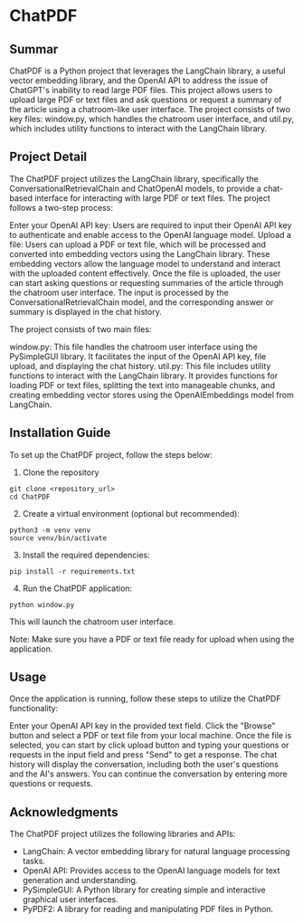 # ChatPDF
## Summar
ChatPDF is a Python project that leverages the LangChain library, a useful vector embedding library, and the OpenAI API to address the issue of ChatGPT's inability to read large PDF files. This project allows users to upload large PDF or text files and ask questions or request a summary of the article using a chatroom-like user interface. The project consists of two key files: window.py, which handles the chatroom user interface, and util.py, which includes utility functions to interact with the LangChain library.

## Project Detail
The ChatPDF project utilizes the LangChain library, specifically the ConversationalRetrievalChain and ChatOpenAI models, to provide a chat-based interface for interacting with large PDF or text files. The project follows a two-step process:

Enter your OpenAI API key: Users are required to input their OpenAI API key to authenticate and enable access to the OpenAI language model.
Upload a file: Users can upload a PDF or text file, which will be processed and converted into embedding vectors using the LangChain library. These embedding vectors allow the language model to understand and interact with the uploaded content effectively.
Once the file is uploaded, the user can start asking questions or requesting summaries of the article through the chatroom user interface. The input is processed by the ConversationalRetrievalChain model, and the corresponding answer or summary is displayed in the chat history.

The project consists of two main files:

window.py: This file handles the chatroom user interface using the PySimpleGUI library. It facilitates the input of the OpenAI API key, file upload, and displaying the chat history.
util.py: This file includes utility functions to interact with the LangChain library. It provides functions for loading PDF or text files, splitting the text into manageable chunks, and creating embedding vector stores using the OpenAIEmbeddings model from LangChain.

## Installation Guide
To set up the ChatPDF project, follow the steps below:
1.  Clone the repository 
```
git clone <repository_url>
cd ChatPDF
```
2. Create a virtual environment (optional but recommended):
```
python3 -m venv venv
source venv/bin/activate
```
3. Install the required dependencies:
```
pip install -r requirements.txt
```
4. Run the ChatPDF application:
```
python window.py
```
This will launch the chatroom user interface.

Note: Make sure you have a PDF or text file ready for upload when using the application.

## Usage
Once the application is running, follow these steps to utilize the ChatPDF functionality:

Enter your OpenAI API key in the provided text field.
Click the "Browse" button and select a PDF or text file from your local machine.
Once the file is selected, you can start by click upload button and typing your questions or requests in the input field and press "Send" to get a response.
The chat history will display the conversation, including both the user's questions and the AI's answers.
You can continue the conversation by entering more questions or requests.

## Acknowledgments
The ChatPDF project utilizes the following libraries and APIs:

- LangChain: A vector embedding library for natural language processing tasks.
- OpenAI API: Provides access to the OpenAI language models for text generation and understanding.
- PySimpleGUI: A Python library for creating simple and interactive graphical user interfaces.
- PyPDF2: A library for reading and manipulating PDF files in Python.